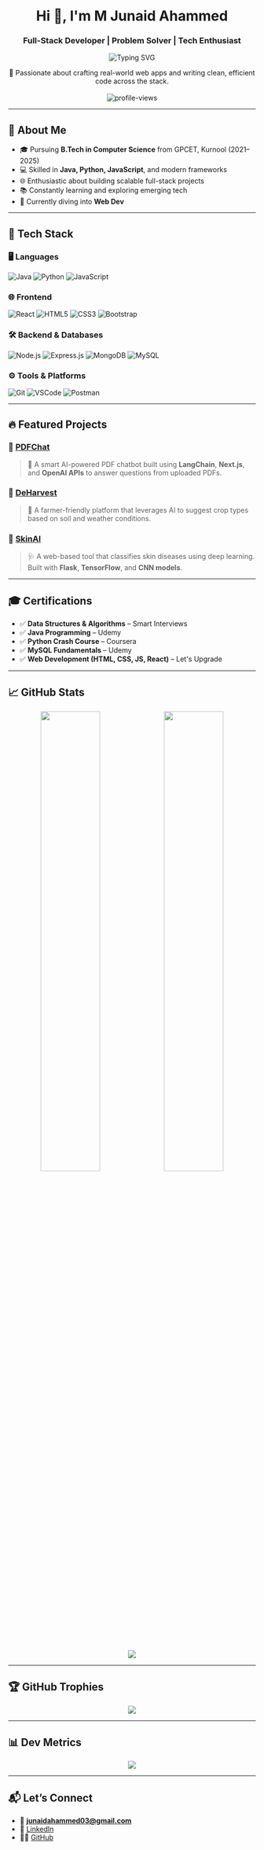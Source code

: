 <h1 align="center">
  Hi 👋, I'm M Junaid Ahammed
</h1>

<h3 align="center">
  Full-Stack Developer | Problem Solver | Tech Enthusiast
</h3>

<p align="center">
  <img src="https://readme-typing-svg.herokuapp.com?font=Fira+Code&size=22&duration=4000&pause=1000&center=true&width=435&lines=Full-Stack+Developer;Tech+Explorer;Clean+and+Efficient+Code+Lover;Passionate+Problem+Solver" alt="Typing SVG" />
</p>

<p align="center">
  🚀 Passionate about crafting real-world web apps and writing clean, efficient code across the stack.  
  <br /><br />
  <img src="https://komarev.com/ghpvc/?username=junaid-79&style=flat-square&color=blue" alt="profile-views" />
</p>

---

## 🌟 About Me

- 🎓 Pursuing **B.Tech in Computer Science** from GPCET, Kurnool (2021–2025)  
- 💻 Skilled in **Java, Python, JavaScript**, and modern frameworks  
- 🌐 Enthusiastic about building scalable full-stack projects  
- 📚 Constantly learning and exploring emerging tech  
- 🧠 Currently diving into **Web Dev**

---

## 🧰 Tech Stack

### 🖥️ Languages  
![Java](https://img.shields.io/badge/Java-ED8B00?style=for-the-badge&logo=openjdk&logoColor=white)
![Python](https://img.shields.io/badge/Python-14354C?style=for-the-badge&logo=python&logoColor=white)
![JavaScript](https://img.shields.io/badge/JavaScript-F7DF1E?style=for-the-badge&logo=javascript&logoColor=black)

### 🌐 Frontend  
![React](https://img.shields.io/badge/React-61DAFB?style=for-the-badge&logo=react&logoColor=black)
![HTML5](https://img.shields.io/badge/HTML5-E34F26?style=for-the-badge&logo=html5&logoColor=white)
![CSS3](https://img.shields.io/badge/CSS3-1572B6?style=for-the-badge&logo=css3&logoColor=white)
![Bootstrap](https://img.shields.io/badge/Bootstrap-563D7C?style=for-the-badge&logo=bootstrap&logoColor=white)

### 🛠 Backend & Databases  
![Node.js](https://img.shields.io/badge/Node.js-339933?style=for-the-badge&logo=node.js&logoColor=white)
![Express.js](https://img.shields.io/badge/Express.js-404D59?style=for-the-badge&logo=express&logoColor=white)
![MongoDB](https://img.shields.io/badge/MongoDB-47A248?style=for-the-badge&logo=mongodb&logoColor=white)
![MySQL](https://img.shields.io/badge/MySQL-00758F?style=for-the-badge&logo=mysql&logoColor=white)

### ⚙️ Tools & Platforms  
![Git](https://img.shields.io/badge/Git-F05032?style=for-the-badge&logo=git&logoColor=white)
![VSCode](https://img.shields.io/badge/VSCode-007ACC?style=for-the-badge&logo=visual-studio-code&logoColor=white)
![Postman](https://img.shields.io/badge/Postman-FF6C37?style=for-the-badge&logo=postman&logoColor=white)

---

## 🔥 Featured Projects

### 📄 [PDFChat](https://github.com/junaid-79/pdfchat)  
> 💬 A smart AI-powered PDF chatbot built using **LangChain**, **Next.js**, and **OpenAI APIs** to answer questions from uploaded PDFs.

### 🌾 [DeHarvest](https://github.com/junaid-79/deharvest)  
> 🌿 A farmer-friendly platform that leverages AI to suggest crop types based on soil and weather conditions.

### 🧠 [SkinAI](https://github.com/junaid-79/SkinAI)  
> 🩺 A web-based tool that classifies skin diseases using deep learning. Built with **Flask**, **TensorFlow**, and **CNN models**.

---

## 🎓 Certifications

- ✅ **Data Structures & Algorithms** – Smart Interviews  
- ✅ **Java Programming** – Udemy  
- ✅ **Python Crash Course** – Coursera  
- ✅ **MySQL Fundamentals** – Udemy  
- ✅ **Web Development (HTML, CSS, JS, React)** – Let's Upgrade  

---

## 📈 GitHub Stats

<p align="center">
  <img src="https://github-readme-stats.vercel.app/api?username=junaid-79&theme=radical&hide_border=true&show_icons=true" width="49%" />
  <img src="https://github-readme-streak-stats.herokuapp.com?user=junaid-79&theme=radical&hide_border=true" width="49%" />
  <br />
  <img src="https://github-readme-stats.vercel.app/api/top-langs/?username=junaid-79&theme=radical&hide_border=true&layout=compact" />
</p>

---

## 🏆 GitHub Trophies

<p align="center">
  <img src="https://github-profile-trophy.vercel.app/?username=junaid-79&theme=radical&no-frame=true&margin-w=10"/>
</p>

---

## 📊 Dev Metrics

<p align="center">
  <img src="https://github-readme-activity-graph.vercel.app/graph?username=junaid-79&theme=dracula&hide_border=true" />
</p>

---

## 📬 Let’s Connect

- 📧 **junaidahammed03@gmail.com**  
- 💼 [LinkedIn](https://www.linkedin.com/in/junaid-ahammed-30539125a/)  
- 🧑‍💻 [GitHub](https://github.com/junaid-79)

